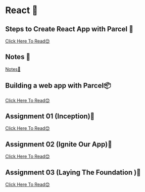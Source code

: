 # React 🚀
## Steps to Create React App with Parcel 🚀
<a href="https://github.com/vaibhav1281/Namaste-React/blob/main/React-Day-2/Notes/README.md">Click Here To Read😊</a>
## Notes 📝
<a href="https://github.com/vaibhav1281/Namaste-React/blob/main/React-Day-3/Notes/README.md">Notes📝</a>
## Building a web app with Parcel📦
<a href="https://github.com/vaibhav1281/Namaste-React/blob/main/Building%20a%20web%20app%20with%20Parcel/README.md">Click Here To Read😊</a>
## Assignment 01 (Inception)📔
<a href="https://github.com/vaibhav1281/Namaste-React/blob/main/React-Day-1/README.md">Click Here To Read😊</a>
## Assignment 02 (Ignite Our App)📔
<a href="https://github.com/vaibhav1281/Namaste-React/blob/main/React-Day-2/README.md">Click Here To Read😊</a>
## Assignment 03 (Laying The Foundation )📔
<a href="https://github.com/vaibhav1281/Namaste-React/blob/main/React-Day-3/README.md">Click Here To Read😊</a>

